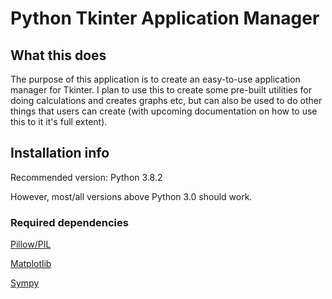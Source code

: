 # Python Tkinter Application Manager

## What this does

The purpose of this application is to create an
easy-to-use application manager for Tkinter. I plan to
use this to create some pre-built utilities for doing
calculations and creates graphs etc, but can also be
used to do other things that users can create (with
upcoming documentation on how to use this to it it's
full extent).

## Installation info

Recommended version: Python 3.8.2

However, most/all versions above Python 3.0 should work.

### Required dependencies

[Pillow/PIL](https://pillow.readthedocs.io/en/stable/installation.html)

[Matplotlib](https://matplotlib.org/3.1.1/users/installing.html)

[Sympy](https://docs.sympy.org/latest/install.html)
